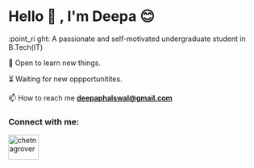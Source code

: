 # Hello 👋 , I'm Deepa 😊

:point_ri
ght: A passionate and self-motivated undergraduate student in B.Tech(IT)<br>

🌱 Open to learn new things.<br>

:hourglass_flowing_sand: Waiting for new oppportunitites.

📫 How to reach me **deepaphalswal@gmail.com**



<h3 align="left">Connect with me:</h3>
<p align="left">
<a href="www.linkedin.com/in/deepa-phalswal" target="blank"><img align="center" src="https://cdn.jsdelivr.net/npm/simple-icons@3.0.1/icons/linkedin.svg" alt="chetnagrover" height="50" width="60" /></a>
</p>
